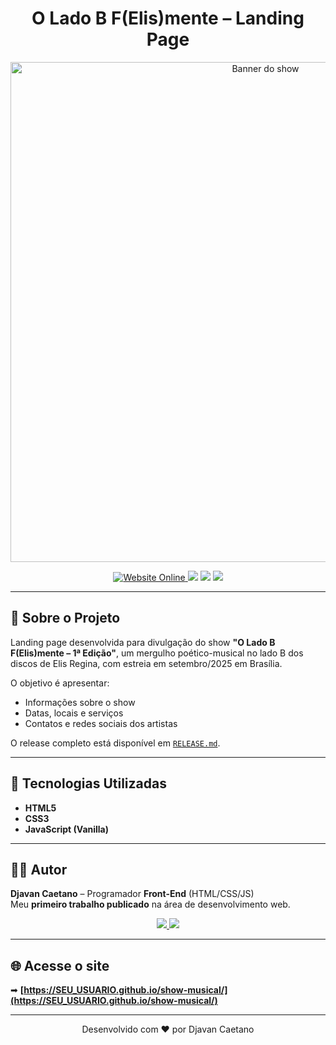 <h1 align="center">O Lado B F(Elis)mente – Landing Page</h1>

<p align="center">
  <img src="https://raw.githubusercontent.com/SEU_USUARIO/show-musical/main/assets/banner.jpg" alt="Banner do show" width="800"/>
</p>

<p align="center">
  <a href="https://SEU_USUARIO.github.io/show-musical/" target="_blank">
    <img src="https://img.shields.io/badge/Website-Online-brightgreen?style=for-the-badge&logo=github" alt="Website Online"/>
  </a>
  <img src="https://img.shields.io/badge/HTML5-E34F26?style=for-the-badge&logo=html5&logoColor=white"/>
  <img src="https://img.shields.io/badge/CSS3-1572B6?style=for-the-badge&logo=css3&logoColor=white"/>
  <img src="https://img.shields.io/badge/JavaScript-F7DF1E?style=for-the-badge&logo=javascript&logoColor=black"/>
</p>

---

## 📖 Sobre o Projeto
Landing page desenvolvida para divulgação do show **"O Lado B F(Elis)mente – 1ª Edição"**, um mergulho poético-musical no lado B dos discos de Elis Regina, com estreia em setembro/2025 em Brasília.  

O objetivo é apresentar:
- Informações sobre o show
- Datas, locais e serviços
- Contatos e redes sociais dos artistas

O release completo está disponível em [`RELEASE.md`](./RELEASE.md).

---

## 🚀 Tecnologias Utilizadas
- **HTML5**
- **CSS3**
- **JavaScript (Vanilla)**

---

## 👨‍💻 Autor
**Djavan Caetano** – Programador **Front-End** (HTML/CSS/JS)  
Meu **primeiro trabalho publicado** na área de desenvolvimento web.

<p align="center">
  <a href="https://www.linkedin.com/in/SEU-LINKEDIN" target="_blank">
    <img src="https://img.shields.io/badge/LinkedIn-0077B5?style=for-the-badge&logo=linkedin&logoColor=white"/>
  </a>
  <a href="https://www.instagram.com/SEU-INSTAGRAM" target="_blank">
    <img src="https://img.shields.io/badge/Instagram-E4405F?style=for-the-badge&logo=instagram&logoColor=white"/>
  </a>
</p>

---

## 🌐 Acesse o site
➡ **[https://SEU_USUARIO.github.io/show-musical/](https://SEU_USUARIO.github.io/show-musical/)**

---

<p align="center">Desenvolvido com ❤️ por Djavan Caetano</p>
